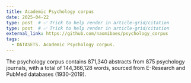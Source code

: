 ```yaml
---
title: Academic Psychology corpus
date: 2025-04-22
type: post  # ✅ Trick to help render in article-grid/citation
type: post  # ✅ Trick to help render in article-grid/citation
external_link: https://github.com/naomibaes/psychology_corpus
tags:
  - DATASETS. Academic Psychology corpus.
---
```


The psychology corpus contains 871,340 abstracts from 875 psychology journals, with a total of 144,366,128 words, sourced from E-Research and PubMed databases (1930-2019).

<!--more-->
